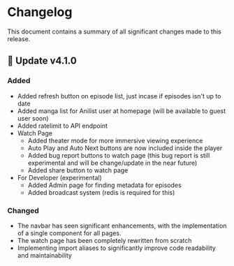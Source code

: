 # Changelog

This document contains a summary of all significant changes made to this release.

## 🎉 Update v4.1.0

### Added

- Added refresh button on episode list, just incase if episodes isn't up to date
- Added manga list for Anilist user at homepage (will be available to guest user soon)
- Added ratelimit to API endpoint
- Watch Page
  - Added theater mode for more immersive viewing experience
  - Auto Play and Auto Next buttons are now included inside the player
  - Added bug report buttons to watch page (this bug report is still experimental and will be change/update in the near future)
  - Added share button to watch page
- For Developer (experimental)
  - Added Admin page for finding metadata for episodes
  - Added broadcast system (redis is required for this)

### Changed

- The navbar has seen significant enhancements, with the implementation of a single component for all pages.
- The watch page has been completely rewritten from scratch
- Implementing import aliases to significantly improve code readability and maintainability
